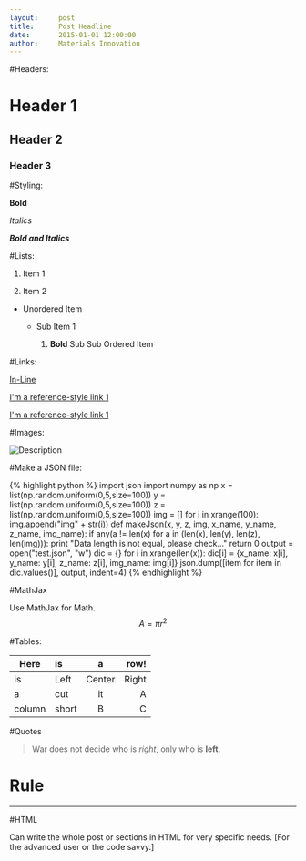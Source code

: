 ```yaml
---
layout:     post
title:      Post Headline
date:       2015-01-01 12:00:00
author:     Materials Innovation
---
```

<!-- Start Writing Below in Markdown -->

#Headers:

# Header 1

## Header 2

### Header 3

#Styling:

**Bold**

*Italics*

***Bold and Italics***

#Lists:

1. Item 1

2. Item 2

* Unordered Item

  * Sub Item 1

    1. **Bold** Sub Sub Ordered Item

#Links:

[In-Line](https://www.google.com)

[I'm a reference-style link 1][1]

[I'm a reference-style link 1][2]

[1]:https://www.mozilla.org
[2]:http://www.reddit.com

#Images:

![Description](http://img3.wikia.nocookie.net/__cb20140102180853/fairytail/images/5/5b/Logo_Fairy_Tail_right.png)

<!-- #Code: -->

<!-- Inline `code`.

{% highlight python %}
import numpy as np
def _set_colors():
    HighRGB = np.array([26, 152, 80]) / 255.
{% endhighlight %} -->

#Make a JSON file:

{% highlight python %}
import json
import numpy as np
x = list(np.random.uniform(0,5,size=100))
y = list(np.random.uniform(0,5,size=100))
z = list(np.random.uniform(0,5,size=100))
img = []
for i in xrange(100):
	img.append("img" + str(i))
def makeJson(x, y, z, img, x_name, y_name, z_name, img_name):
	if any(a != len(x) for a in (len(x), len(y), len(z), len(img))):
		print "Data length is not equal, please check..."
		return 0 
	output = open("test.json", "w")
	dic = {}
	for i in xrange(len(x)):
		dic[i] = {x_name: x[i], y_name: y[i], z_name: z[i], img_name: img[i]}
	json.dump([item for item in dic.values()], output, indent=4)
{% endhighlight %}


#MathJax

Use MathJax for Math.
$$ A = \pi r^2 $$

#Tables:

Here | is | a | row!
|---------|:----------|:----------:|---------:|
is   |Left|  Center  |Right|
a    | cut | it | A
column  | short | B | C

#Quotes

> War does not decide who is *right*, only who is **left**.

# Rule

---

#HTML

Can write the whole post or sections in HTML for very specific needs. [For the advanced user or the code savvy.]

